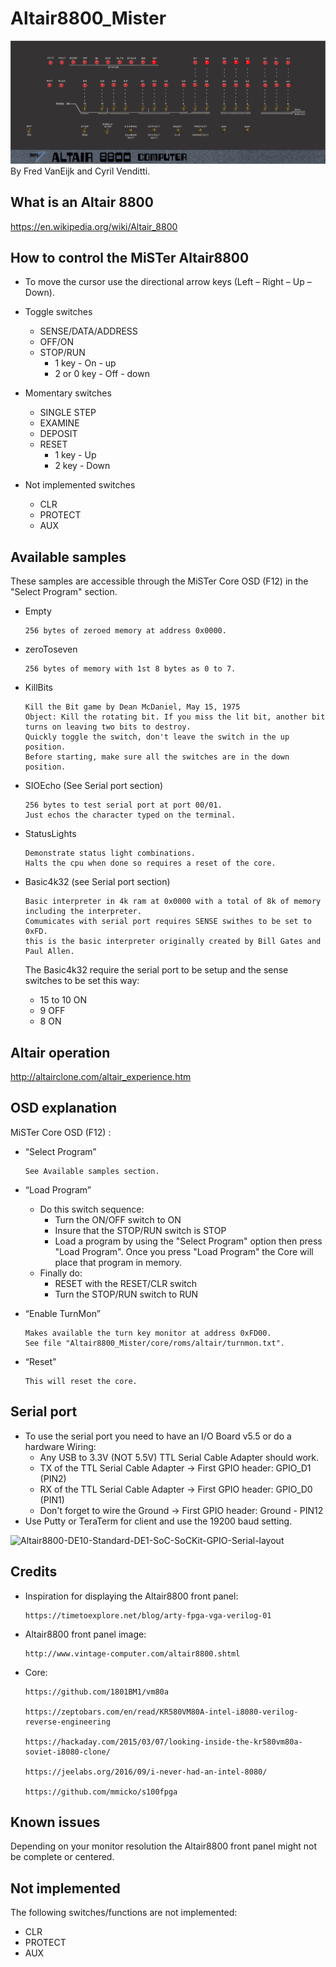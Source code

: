 Altair8800_Mister
=================
![alt text](./images/Altair8800_MiSTer.png)
By Fred VanEijk and Cyril Venditti.

## What is an Altair 8800
https://en.wikipedia.org/wiki/Altair_8800

## How to control the MiSTer Altair8800
- To move the cursor use the directional arrow keys (Left – Right – Up – Down).

- Toggle switches
  - SENSE/DATA/ADDRESS
  - OFF/ON
  - STOP/RUN
    - 1 key - On - up
    - 2 or 0 key - Off - down
    

- Momentary switches
  - SINGLE STEP
  - EXAMINE
  - DEPOSIT
  - RESET
    - 1 key - Up
    - 2 key - Down

- Not implemented switches
  - CLR
  - PROTECT
  - AUX

## Available samples 
These samples are accessible through the MiSTer Core OSD (F12) in the "Select Program" section. 

- Empty

      256 bytes of zeroed memory at address 0x0000.

- zeroToseven

      256 bytes of memory with 1st 8 bytes as 0 to 7.
          
- KillBits

      Kill the Bit game by Dean McDaniel, May 15, 1975
      Object: Kill the rotating bit. If you miss the lit bit, another bit turns on leaving two bits to destroy. 
      Quickly toggle the switch, don't leave the switch in the up position. 
      Before starting, make sure all the switches are in the down position.
       
- SIOEcho (See Serial port section)

      256 bytes to test serial port at port 00/01.
      Just echos the character typed on the terminal.
  
- StatusLights

      Demonstrate status light combinations.
      Halts the cpu when done so requires a reset of the core.

- Basic4k32 (see Serial port section)

      Basic interpreter in 4k ram at 0x0000 with a total of 8k of memory including the interpreter.
      Comumicates with serial port requires SENSE swithes to be set to 0xFD.
      this is the basic interpreter originally created by Bill Gates and Paul Allen.
      
  The Basic4k32 require the serial port to be setup and the sense switches to be set this way:
    - 15 to 10 ON
    - 9 OFF
    - 8 ON
    
## Altair operation
http://altairclone.com/altair_experience.htm

## OSD explanation
MiSTer Core OSD (F12) :

- “Select Program”

      See Available samples section.

- “Load Program”
  - Do this switch sequence:
    - Turn the ON/OFF switch to ON
    - Insure that the STOP/RUN switch is STOP
    - Load a program by using the "Select Program" option then press "Load Program". 
      Once you press "Load Program" the Core will place that program in memory.
  - Finally do:
    - RESET with the RESET/CLR switch
    - Turn the STOP/RUN switch to RUN
       
- “Enable TurnMon” 

      Makes available the turn key monitor at address 0xFD00.
      See file "Altair8800_Mister/core/roms/altair/turnmon.txt".
      
- “Reset” 

      This will reset the core.
      
  
## Serial port
- To use the serial port you need to have an I/O Board v5.5 or do a hardware Wiring:
  - Any USB to 3.3V (NOT 5.5V) TTL Serial Cable Adapter should work.
  - TX of the TTL Serial Cable Adapter -> First GPIO header: GPIO_D1 (PIN2)
  - RX of the TTL Serial Cable Adapter -> First GPIO header: GPIO_D0 (PIN1)
  - Don't forget to wire the Ground -> First GPIO header: Ground - PIN12
- Use Putty or TeraTerm for client and use the 19200 baud setting.

![Altair8800-DE10-Standard-DE1-SoC-SoCKit-GPIO-Serial-layout](https://user-images.githubusercontent.com/48859672/70395398-7e535700-19fe-11ea-9c66-eecc22df36e7.png)

  
## Credits
  - Inspiration for displaying the Altair8800 front panel:
  
        https://timetoexplore.net/blog/arty-fpga-vga-verilog-01
                  
  - Altair8800 front panel image: 
  
        http://www.vintage-computer.com/altair8800.shtml
        
  - Core:
  
        https://github.com/1801BM1/vm80a

        https://zeptobars.com/en/read/KR580VM80A-intel-i8080-verilog-reverse-engineering

        https://hackaday.com/2015/03/07/looking-inside-the-kr580vm80a-soviet-i8080-clone/

        https://jeelabs.org/2016/09/i-never-had-an-intel-8080/

        https://github.com/mmicko/s100fpga

## Known issues
Depending on your monitor resolution the Altair8800 front panel might not be complete or centered.

## Not implemented
The following switches/functions are not implemented:
   - CLR
   - PROTECT
   - AUX
